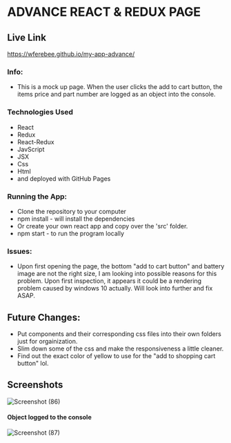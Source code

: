 # ADVANCE REACT & REDUX PAGE


## Live Link 
https://wferebee.github.io/my-app-advance/

### Info:
* This is a mock up page. When the user clicks the add to cart button, the items price and part number are logged as an object into the console.

### Technologies Used
* React
* Redux
* React-Redux
* JavScript
* JSX
* Css
* Html
* and deployed with GitHub Pages


### Running the App:

* Clone the repository to your computer
* npm install - will install the dependencies
* Or create your own react app and copy over the 'src' folder.
* npm start - to run the program locally


### Issues:
* Upon first opening the page, the bottom "add to cart button" and battery image are not the right size, I am looking into possible reasons for this problem. Upon first inspection, it appears it could be a rendering problem caused by windows 10 actually. Will look into further and fix ASAP.


## Future Changes:
* Put components and their corresponding css files into their own folders just for orgainization.
* Slim down some of the css and make the responsiveness a little cleaner.
* Find out the exact color of yellow to use for the "add to shopping cart button" lol.


## Screenshots

![Screenshot (86)](https://user-images.githubusercontent.com/53095806/77710789-5d127880-6fa5-11ea-8c5e-f9460357a590.png)

#### Object logged to the console
![Screenshot (87)](https://user-images.githubusercontent.com/53095806/77710796-613e9600-6fa5-11ea-89fa-f0bff7db6763.png)
